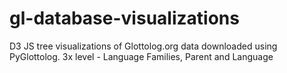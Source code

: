 # gl-database-visualizations
D3 JS tree visualizations of Glottolog.org data downloaded using PyGlottolog.
3x level - Language Families, Parent and Language
